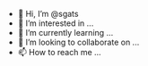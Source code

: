 - 👋 Hi, I’m @sgats
- 👀 I’m interested in ...
- 🌱 I’m currently learning ...
- 💞️ I’m looking to collaborate on ...
- 📫 How to reach me ...

<!---
sgats/sgats is a ✨ special ✨ repository because its `README.md` (this file) appears on your GitHub profile.
You can click the Preview link to take a look at your changes.
--->
